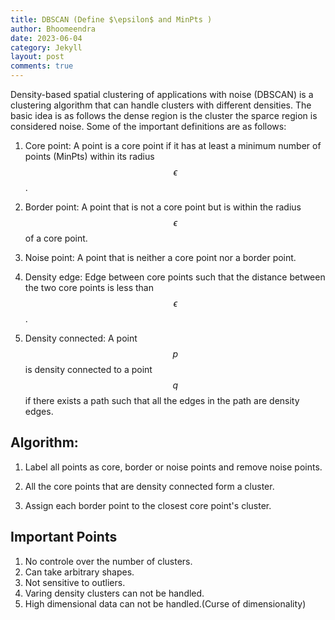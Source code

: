 ```yaml
---
title: DBSCAN (Define $\epsilon$ and MinPts )
author: Bhoomeendra 
date: 2023-06-04
category: Jekyll
layout: post
comments: true
---
```

Density-based spatial clustering of applications with noise (DBSCAN) is a clustering algorithm that can handle clusters with different densities. The basic idea is as follows the dense region is the cluster the sparce region is considered noise.  Some of the important definitions are as follows:

1. Core point: A point is a core point if it has at least a minimum number of points (MinPts) within its radius $$\epsilon$$.

2. Border point: A point that is not a core point but is within the radius $$\epsilon$$ of a core point.

3. Noise point: A point that is neither a core point nor a border point.

4. Density edge: Edge between core points such that the distance between the two core points is less than $$\epsilon$$.

5. Density connected: A point $$p$$ is density connected to a point $$q$$ if there exists a path such that all the edges in the path are density edges.

## Algorithm:

1. Label all points as core, border or noise points and remove noise points.

2. All the core points that are density connected form a cluster.

3. Assign each border point to the closest core point's cluster.

## Important Points
1. No controle over the number of clusters.
2. Can take arbitrary shapes.
3. Not sensitive to outliers.
4. Varing density clusters can not be handled.
5. High dimensional data can not be handled.(Curse of dimensionality)

